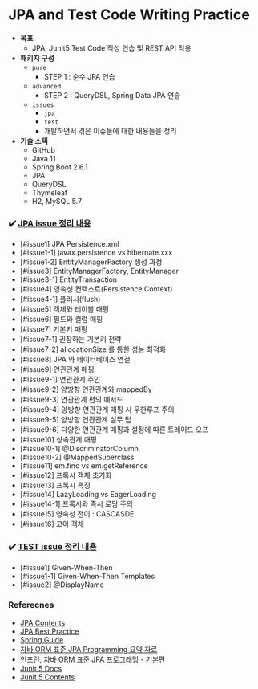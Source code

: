 # JPA and Test Code Writing Practice

- __목표__
    - JPA, Junit5 Test Code 작성 연습 및 REST API 적용
- __패키지 구성__
    - `pure` 
        - STEP 1 : 순수 JPA 연습
    - `advanced`
        - STEP 2 : QueryDSL, Spring Data JPA 연습
    - `issues`
        - `jpa`
        - `test`
        - 개발하면서 겪은 이슈들에 대한 내용들을 정리
- __기술 스택__
    - GitHub
    - Java 11
    - Spring Boot 2.6.1
    - JPA
    - QueryDSL
    - Thymeleaf
    - H2, MySQL 5.7 

### ✔️ [JPA issue 정리 내용](https://github.com/BAEKJungHo/jtcwp/tree/master/issues/jpa)

- [#issue1] JPA Persistence.xml
- [#issue1-1] javax.persistence vs hibernate.xxx
- [#issue1-2] EntityManagerFactory 생성 과정
- [#issue3] EntityManagerFactory, EntityManager
- [#issue3-1] EntityTransaction
- [#issue4] 영속성 컨텍스트(Persistence Context)
- [#issue4-1] 플러시(flush)
- [#issue5] 객체와 테이블 매핑
- [#issue6] 필드와 컬럼 매핑
- [#issue7] 기본키 매핑
- [#issue7-1] 권장하는 기본키 전략
- [#issue7-2] allocationSize 를 통한 성능 최적화
- [#issue8] JPA 와 데이터베이스 연결
- [#issue9] 연관관계 매핑
- [#issue9-1] 연관관계 주인
- [#issue9-2] 양방향 연관관계와 mappedBy
- [#issue9-3] 연관관계 편의 메서드
- [#issue9-4] 양방향 연관관계 매핑 시 무한루프 주의
- [#issue9-5] 양방향 연관관계 실무 팁
- [#issue9-6] 다양한 연관관계 매핑과 설정에 따른 트레이드 오프
- [#issue10] 상속관계 매핑
- [#issue10-1] @DiscriminatorColumn
- [#issue10-2] @MappedSuperclass
- [#issue11] em.find vs em.getReference
- [#issue12] 프록시 객체 초기화
- [#issue13] 프록시 특징
- [#issue14] LazyLoading vs EagerLoading
- [#issue14-1] 프록시와 즉시 로딩 주의
- [#issue15] 영속성 전이 : CASCASDE
- [#issue16] 고아 객체

### ✔️ [TEST issue 정리 내용](https://github.com/BAEKJungHo/jtcwp/tree/master/issues/test)

- [#issue1] Given-When-Then
- [#issue1-1] Given-When-Then Templates
- [#issue2] @DisplayName

### Referecnes

- [JPA Contents](https://github.com/BAEKJungHo/JPA)
- [JPA Best Practice](https://github.com/cheese10yun/spring-jpa-best-practices)
- [Spring Guide](https://github.com/cheese10yun/spring-guide)
- [자바 ORM 표준 JPA Programming 요약 자료](https://ultrakain.gitbooks.io/jpa/content/)
- [인프런, 자바 ORM 표준 JPA 프로그래밍 - 기본편](https://www.inflearn.com/course/ORM-JPA-Basic/dashboard)
- [Junit 5 Docs](https://junit.org/junit5/docs/current/user-guide/)
- [Junit 5 Contents](https://github.com/BAEKJungHo/test-code-in-java/blob/main/doc/JUnit5.md)
